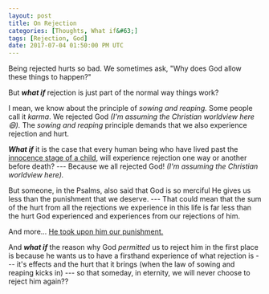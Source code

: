 ```yaml
---
layout: post
title: On Rejection
categories: [Thoughts, What if&#63;]
tags: [Rejection, God]
date: 2017-07-04 01:50:00 PM UTC
---
```


<!-- July 4, 2017 09:50:00 PM Philippine Time -->


Being rejected hurts so bad. We sometimes ask, "Why does God allow these things to happen?"

But **_what if_** rejection is just part of the normal way things work?

<!--more-->

I mean, we know about the principle of _sowing and reaping._ Some people call it _karma_. We rejected God _(I'm assuming the Christian worldview here :smile:)._ The _sowing and reaping_ principle demands that we also experience rejection and hurt.

**_What if_** it is the case that every human being who have lived past the [innocence stage of a child](https://www.gotquestions.org/age-of-accountability.html), will experience rejection one way or another before death? --- Because we all rejected God! _(I'm assuming the Christian worldview here)._

But someone, in the Psalms, also said that God is so merciful He gives us less than the punishment that we deserve. --- That could mean that the sum of the hurt from all the rejections we experience in this life is far less than the hurt God experienced and experiences from our rejections of him.

And more... [He took upon him our punishment.](https://www.gotquestions.org/what-is-the-gospel.html)

And **_what if_** the reason why God _permitted_ us to reject him in the first place is because he wants us to have a firsthand experience of what rejection is --- it's effects and the hurt that it brings (when the law of sowing and reaping kicks in) --- so that someday, in eternity, we will never choose to reject him again??

<!--
Remember the Devil? Was he given the kind of test of rejection like we were given? I don't know. But why does it seem that he is incapable of repentance? Does that have something to do with the principle of sowing and reaping? Maybe his capability of rejecting God was so small but he still chose to rebel? --- The greater the rejection you sow, the greater its effect on you?

(Maybe the scope of the principle of sowing and reaping extends beyond the material universe?)
(I'm not trying to say that this principle is beyond God. What I'm trying to say is that this principle might be part of how God works, or part of his character, or something like that.)
-->